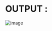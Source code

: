 # OUTPUT : 

![image](https://github.com/Trilochna/Data-Structures-And-Algorithms-In-Java/assets/97858274/218bab35-bc30-4923-9aa4-6d9b42528a47)
